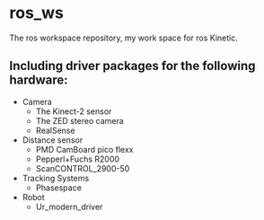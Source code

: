 # ros_ws
The ros workspace repository, my work space for ros Kinetic.

## Including driver packages for the following hardware:
  - Camera
    - The Kinect-2 sensor
    - The ZED stereo camera
    - RealSense
  - Distance sensor
    - PMD CamBoard pico flexx
    - Pepperl+Fuchs R2000
    - ScanCONTROL_2900-50
  - Tracking Systems
    - Phasespace
  - Robot
    - Ur_modern_driver
  
